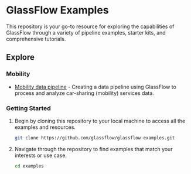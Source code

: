 # GlassFlow Examples

This repository is your go-to resource for exploring the capabilities of GlassFlow through a variety of pipeline examples, starter kits, and comprehensive tutorials. 

## Explore

### Mobility

- [Mobility data pipeline](tutorials/mobility/README.md) - Creating a data pipeline using GlassFlow to process and analyze car-sharing (mobility) services data. 


### Getting Started

1. Begin by cloning this repository to your local machine to access all the examples and resources.
    
    ```bash
    git clone https://github.com/glassflow/glassflow-examples.git
    ```
    
2. Navigate through the repository to find examples that match your interests or use case.
    
    ```bash
    cd examples
    ```
    
